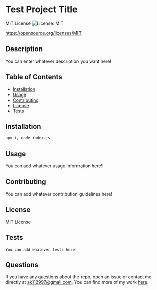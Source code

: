 # Test Project Title
  MIT License
![License: MIT](https://img.shields.io/badge/License-MIT-yellow.svg)

https://opensource.org/licenses/MIT

  ## Description

  You can enter whatever description you want here!

  ## Table of Contents

  - [Installation](#installation)
  - [Usage](#usage)
  - [Contributing](#contributing)
  - [License](#license)
  - [Tests](#tests)

  ## Installation
  ```
  npm i, node index.js
  ```
  ## Usage

  You can add whatever usage information here!!

  ## Contributing

  You can add whatever contribution guidelines here!

  ## License
  
  MIT License

  ## Tests
  ```
  You can add whatever tests here!
  ```
  ## Questions

  If you have any questions about the repo, open an issue or contact me directly at ak112997@gmail.com. You can find more of my work [here](https://github.com/hak9292).
